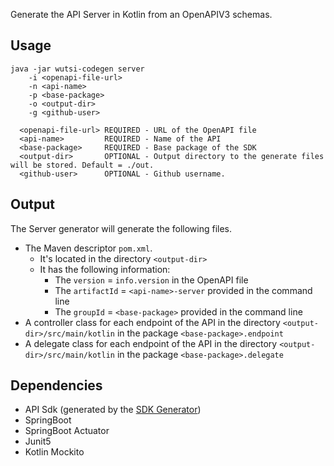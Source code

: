 Generate the API Server in Kotlin from an OpenAPIV3 schemas.

## Usage
```
java -jar wutsi-codegen server
    -i <openapi-file-url>
    -n <api-name>
    -p <base-package>
    -o <output-dir>
    -g <github-user>

  <openapi-file-url> REQUIRED - URL of the OpenAPI file
  <api-name>         REQUIRED - Name of the API
  <base-package>     REQUIRED - Base package of the SDK
  <output-dir>       OPTIONAL - Output directory to the generate files will be stored. Default = ./out.
  <github-user>      OPTIONAL - Github username.
```

## Output
The Server generator will generate the following files.
- The Maven descriptor `pom.xml`.
  - It's located in the directory `<output-dir>`
  - It has the following information:
    - The `version` = `info.version` in the OpenAPI file
    - The `artifactId` = `<api-name>-server` provided in the command line
    - The `groupId` = `<base-package>` provided in the command line
- A controller class for each endpoint of the API in the directory `<output-dir>/src/main/kotlin` in the package `<base-package>.endpoint`
- A delegate class for each endpoint of the API in the directory `<output-dir>/src/main/kotlin` in the package `<base-package>.delegate`

## Dependencies
- API Sdk (generated by the [SDK Generator](SDK.md))
- SpringBoot
- SpringBoot Actuator
- Junit5
- Kotlin Mockito
